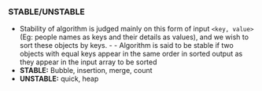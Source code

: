 ### STABLE/UNSTABLE 
- Stability of algorithm is judged mainly on this form of input `<key, value>` (Eg: people names as keys and their details as values), and we wish to sort these objects by keys. - - Algorithm is said to be stable if two objects with equal keys appear in the same order in sorted output as they appear in the input array to be sorted
 - **STABLE:** Bubble, insertion, merge, count    
- **UNSTABLE:** quick, heap
